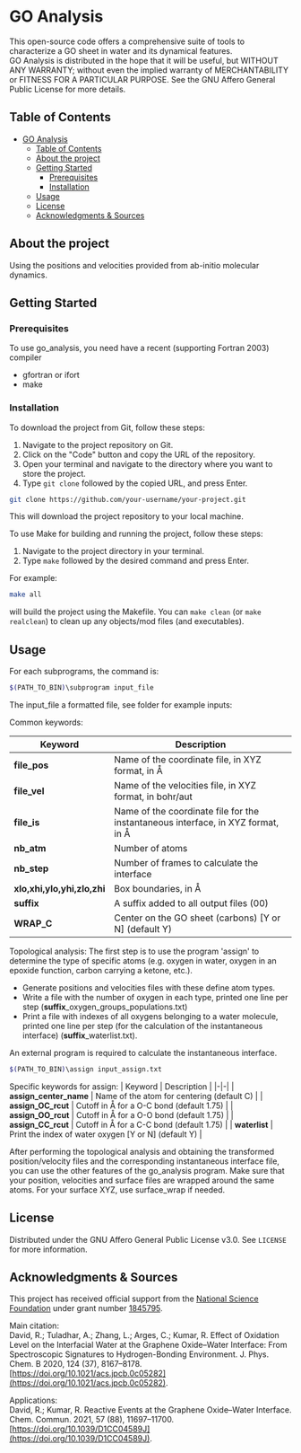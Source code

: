 # GO Analysis

<!-- PROJECT DESCRIPTION -->

This open-source code offers a comprehensive suite of tools to characterize a GO sheet in water and its dynamical features.  
GO Analysis  is distributed in the hope that it will be useful, but WITHOUT ANY WARRANTY; without even the implied warranty of MERCHANTABILITY or FITNESS FOR A PARTICULAR PURPOSE. See the GNU Affero General Public License for more details.
<!-- TABLE OF CONTENTS -->
## Table of Contents

- [GO Analysis](#go-analysis)
  - [Table of Contents](#table-of-contents)
  - [About the project](#about-the-project)
  - [Getting Started](#getting-started)
    - [Prerequisites](#prerequisites)
    - [Installation](#installation)
  - [Usage](#usage)
  - [License](#license)
  - [Acknowledgments \& Sources](#acknowledgments--sources)

<!-- ABOUT THE PROJECT -->

## About the project

Using the positions and velocities provided from ab-initio molecular dynamics.

<!-- GETTING STARTED -->

## Getting Started

### Prerequisites

To use go_analysis, you need have a recent (supporting Fortran 2003) compiler

- gfortran or ifort
- make

### Installation

To download the project from Git, follow these steps:

1. Navigate to the project repository on Git.
2. Click on the "Code" button and copy the URL of the repository.
3. Open your terminal and navigate to the directory where you want to store the project.
4. Type `git clone` followed by the copied URL, and press Enter.

```sh
git clone https://github.com/your-username/your-project.git
```

This will download the project repository to your local machine.

To use Make for building and running the project, follow these steps:

1. Navigate to the project directory in your terminal.
2. Type `make` followed by the desired command and press Enter.

For example:

```sh
make all
```

will build the project using the Makefile. You can `make clean` (or `make realclean`) to clean up any objects/mod files (and executables).

<!-- USAGE EXAMPLES -->

## Usage

For each subprograms, the command is:

```sh
$(PATH_TO_BIN)\subprogram input_file
```

The input_file a formatted file, see folder for example inputs:

Common keywords:

| Keyword | Description |
|-|-|
| **file_pos** | Name of the coordinate file, in XYZ format, in Å |
| **file_vel** | Name of the velocities file, in XYZ format, in bohr/aut |
| **file_is** | Name of the coordinate file for the instantaneous interface, in XYZ format, in Å |
| **nb_atm** | Number of atoms |
| **nb_step** | Number of frames to calculate the interface |
| **xlo,xhi,ylo,yhi,zlo,zhi** | Box boundaries, in Å |
| **suffix** | A suffix added to all output files (00) |
| **WRAP_C** | Center on the GO sheet (carbons) [Y or N] (default Y)

Topological analysis: The first step is to use the program 'assign' to determine the type of specific atoms (e.g. oxygen in water, oxygen in an epoxide function, carbon carrying a ketone, etc.).

- Generate positions and velocities files with these define atom types.
- Write a file with the number of oxygen in each type, printed one line per step (**suffix**_oxygen_groups_populations.txt)
- Print a file with indexes of all oxygens belonging to a water molecule, printed one line per step (for the calculation of the instantaneous interface) (**suffix**_waterlist.txt).

An external program is required to calculate the instantaneous interface.

```sh
$(PATH_TO_BIN)\assign input_assign.txt
```

Specific keywords for assign:
| Keyword | Description |
|-|-|
| **assign_center_name** | Name of the atom for centering (default C) |
| **assign_OC_rcut** | Cutoff in Å for a O-C bond (default 1.75) |
| **assign_OO_rcut** | Cutoff in Å for a O-O bond (default 1.75) |
| **assign_CC_rcut** | Cutoff in Å for a C-C bond (default 1.75) |
| **waterlist** | Print the index of water oxygen [Y or N] (default Y) |

After performing the topological analysis and obtaining the transformed position/velocity files and the corresponding instantaneous interface file, you can use the other features of the go_analysis program.
Make sure that your position, velocities and surface files are wrapped around the same atoms. For your surface XYZ, use surface_wrap if needed.

<!-- LICENSE -->

## License

Distributed under the GNU Affero General Public License v3.0. See `LICENSE` for more information.

<!-- ACKNOWLEDGMENTS -->

## Acknowledgments & Sources

This project has received official support from the [National Science Foundation](https://www.nsf.gov) under grant number [1845795](https://nsf.gov/awardsearch/showAward?AWD_ID=1845795).

Main citation:  
David, R.; Tuladhar, A.; Zhang, L.; Arges, C.; Kumar, R. Effect of Oxidation Level on the Interfacial Water at the Graphene Oxide–Water Interface: From Spectroscopic Signatures to Hydrogen-Bonding Environment. J. Phys. Chem. B 2020, 124 (37), 8167–8178. [https://doi.org/10.1021/acs.jpcb.0c05282](https://doi.org/10.1021/acs.jpcb.0c05282).

Applications:  
David, R.; Kumar, R. Reactive Events at the Graphene Oxide–Water Interface. Chem. Commun. 2021, 57 (88), 11697–11700. [https://doi.org/10.1039/D1CC04589J](https://doi.org/10.1039/D1CC04589J).
